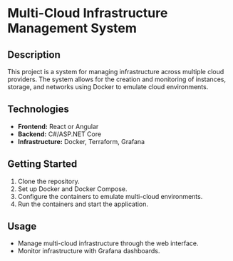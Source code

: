 # Multi-Cloud Infrastructure Management System

## Description
This project is a system for managing infrastructure across multiple cloud providers. The system allows for the creation and monitoring of instances, storage, and networks using Docker to emulate cloud environments.

## Technologies
- **Frontend:** React or Angular
- **Backend:** C#/ASP.NET Core
- **Infrastructure:** Docker, Terraform, Grafana

## Getting Started
1. Clone the repository.
2. Set up Docker and Docker Compose.
3. Configure the containers to emulate multi-cloud environments.
4. Run the containers and start the application.

## Usage
- Manage multi-cloud infrastructure through the web interface.
- Monitor infrastructure with Grafana dashboards.
